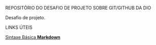 REPOSITÓRIO DO DESAFIO DE PROJETO SOBRE GIT/GITHUB DA DIO 

Desafio de projeto. 

LINKS ÚTEIS 

[Sintaxe Básica **Markdown**](https://www.markdownguide.org)
